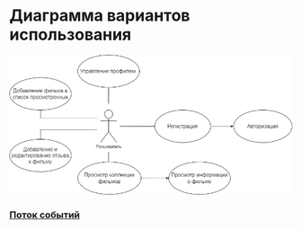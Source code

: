 # Диаграмма вариантов использования

![](images/use_case.png)

### [Поток событий](flow_of_events.md)